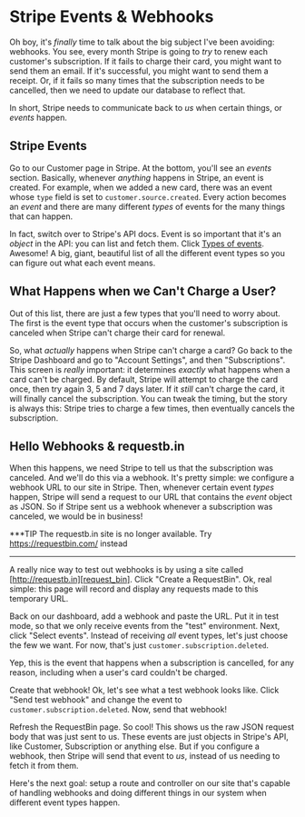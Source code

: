 # Stripe Events & Webhooks

Oh boy, it's *finally* time to talk about the big subject I've been avoiding: webhooks.
You see, every month Stripe is going to *try* to renew each customer's subscription.
If it fails to charge their card, you might want to send them an email. If it's
successful, you might want to send them a receipt. Or, if it fails so many times
that the subscription needs to be cancelled, then we need to update our database
to reflect that.

In short, Stripe needs to communicate back to *us* when certain things, or *events*
happen.

## Stripe Events

Go to our Customer page in Stripe. At the bottom, you'll see an *events* section.
Basically, whenever *anything* happens in Stripe, an event is created. For example,
when we added a new card, there was an event whose `type` field is set to
`customer.source.created`. Every action becomes an *event* and there are many different
*types* of events for the many things that can happen.

In fact, switch over to Stripe's API docs. Event is so important that it's an *object*
in the API: you can list and fetch them. Click [Types of events][event_types].
Awesome! A big, giant, beautiful list of all the different event types so you can
figure out what each event means.

## What Happens when we Can't Charge a User?

Out of this list, there are just a few types that you'll need to worry about. The
first is the event type that occurs when the customer's subscription is canceled
when Stripe can't charge their card for renewal.

So, what *actually* happens when Stripe can't charge a card? Go back to the Stripe
Dashboard and go to "Account Settings", and then "Subscriptions". This screen is *really*
important: it determines *exactly* what happens when a card can't be charged. By
default, Stripe will attempt to charge the card once, then try again 3, 5 and 7 days
later. If it *still* can't charge the card, it will finally cancel the subscription.
You can tweak the timing, but the story is always this: Stripe tries to charge
a few times, then eventually cancels the subscription.

## Hello Webhooks & requestb.in

When this happens, we need Stripe to tell us that the subscription was canceled.
And we'll do this via a webhook. It's pretty simple: we configure a webhook URL
to our site in Stripe. Then, whenever certain event *types* happen, Stripe will
send a request to our URL that contains the *event* object as JSON. So if Stripe
sent us a webhook whenever a subscription was canceled, we would be in business!

***TIP
The requestb.in site is no longer available. Try https://requestbin.com/ instead
***

A really nice way to test out webhooks is by using a site called [http://requestb.in][request_bin].
Click "Create a RequestBin". Ok, real simple: this page will record and display
any requests made to this temporary URL. 

Back on our dashboard, add a webhook and paste the URL. Put it in test mode, so
that we only receive events from the "test" environment. Next, click "Select events".
Instead of receiving *all* event types, let's just choose the few we want. For now,
that's just `customer.subscription.deleted`.

Yep, this is the event that happens when a subscription is cancelled, for any reason,
including when a user's card couldn't be charged.

Create that webhook! Ok, let's see what a test webhook looks like. Click
"Send test webhook" and change the event to `customer.subscription.deleted`. Now,
send that webhook!

Refresh the RequestBin page. So cool! This shows us the raw JSON request body that
was just sent to us. These events are just objects in Stripe's API, like Customer,
Subscription or anything else. But if you configure a webhook, then Stripe will send
that event to *us*, instead of us needing to fetch it from them.

Here's the next goal: setup a route and controller on our site that's capable of
handling webhooks and doing different things in our system when different event
types happen.


[event_types]: https://stripe.com/docs/api#event_types
[request_bin]: http://requestb.in
